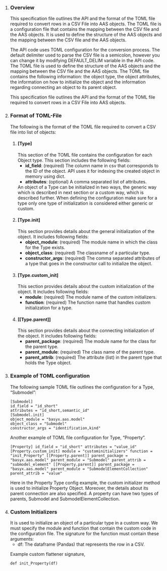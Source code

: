 <ol>
<li><h3>Overview</h3>
This specification file outlines the API and the format of the TOML file required to convert rows in a CSV File into AAS objects. The TOML file is a configuration file that contains the mapping between the CSV file and the AAS objects. It is used to define the structure of the AAS objects and the mapping between the CSV file and the AAS objects. 

The API code uses TOML configuration for the conversion process. The default delimiter used to parse the CSV file is a semicolon, however you can change it by modifying DEFAULT_DELIM variable in the API code. The TOML file is used to define the structure of the AAS objects and the mapping between the CSV file and the AAS objects. The TOML file contains the following information: the object type, the object attributes, the information on how to initialize the object and the information regarding connecting an object to its parent object.

This specification file outlines the API and the format of the TOML file required to convert rows in a CSV File into AAS objects.
</li>

<li><h3>Format of TOML-File</h3>
The following is the format of the TOML file required to convert a CSV file into list of objects:
<ol><li><h4>[Type]</h4>
This section of the TOML file contains the configuration for each Object type. This section includes the following fields:
<ul>
<li><b>id_field</b>: (required) The column name in csv that corresponds to the ID of the object. API uses it for indexing the created object in memory using dict.</li>
<li><b>attributes</b>: (optional) A comma separated list of attributes.</li>
</ul>
An object of a Type can be initialized in two ways, the generic way which is described in next section or a custom way, which is described further. When defining the configuration make sure for a type only one type of initialization is considered either generic or custom.
</li>

<li><h4>[Type.init]</h4>
This section provides details about the general initialization of the object. It includes following fields:
<ul>
<li><b>object_module</b>: (required) The module name in which the class for the Type exists.</li>
<li><b>object_class</b>: (required) The classname of a particular type.</li>
<li><b>constructor_args</b>: (required) The comma separated attributes of a type that goes in the constructor call to initialize the object.</li>
</ul>
</li>


<li><h4>[Type.custom_init]</h4>
This section provides details about the custom initialization of the object. It includes following fields:
<ul>
<li><b>module</b>: (required) The module name of the custom initializers.</li>
<li><b>function</b>: (required) The function name that handles custom initialization for a type.</li>
</ul>
</li>
<li><h4>[[Type.parent]]</h4>
This section provides details about the connecting initialization of the object. It includes following fields:
<ul>
<li><b>parent_package</b>: (required) The module name for the class for the parent type.</li>
<li><b>parent_module</b>: (required) The class name of the parent type.</li>
<li><b>parent_attrib</b>: (required) The attribute (list) in the parent type that holds the Type object.</li>
</ul>
</li>
</ol>
<li>
<h3>Example of TOML configuration</h3>
The following sample TOML file outlines the configuration for a Type, “Submodel”:

`[Submodel]`<br>
`id_field = "id_short"`<br>
`attributes = "id_short,semantic_id"`<br>
`[Submodel.init]`<br>
`object_module = "basyx.aas.model"`<br>
`object_class = "Submodel"`<br>
`constructor_args = "identification,kind"`<br>

Another example of TOML file configuration for Type, “Property”. 

`[Property]
id_field = "id_short"
attributes = "value_id"
[Property.custom_init]
module = "custominitializers"
function = "init_Property"
[[Property.parent]]
parent_package = "basyx.aas.model"
parent_module = "Submodel"
parent_attrib = "submodel_element"
[[Property.parent]]
parent_package = "basyx.aas.model"
parent_module = "SubmodelElementCollection"
parent_attrib = "value"`

Here in the Property Type config example, the custom initializer method is used to initialize Property Object. Moreover, the details about its parent connection are also specified. A property can have two types of parents, Submodel and SubmodelElementCollection.
</li>

<li><h3>Custom Initializers</h3>
It is used to initialize an object of a particular type in a custom way. We must specify the module and function that contain the custom code in the configuration file. The signature for the function must contain these arguments:
<ul>
<li>df: The dataframe (Pandas) that represents the row in a CSV.</li>
</ul>

Example custom flattener signature,

`def init_Property(df)`
</li>
</ol>
